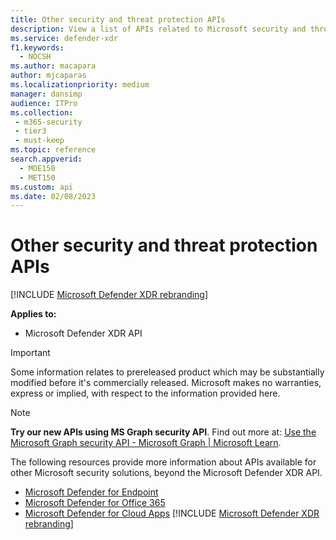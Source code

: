 ```yaml
---
title: Other security and threat protection APIs
description: View a list of APIs related to Microsoft security and threat protection products.
ms.service: defender-xdr
f1.keywords: 
  - NOCSH
ms.author: macapara
author: mjcaparas
ms.localizationpriority: medium
manager: dansimp
audience: ITPro
ms.collection: 
 - m365-security
 - tier3
 - must-keep
ms.topic: reference
search.appverid: 
  - MOE150
  - MET150
ms.custom: api
ms.date: 02/08/2023
---
```


# Other security and threat protection APIs

[!INCLUDE [Microsoft Defender XDR rebranding](../includes/microsoft-defender.md)]

**Applies to:**

- Microsoft Defender XDR API

> [!IMPORTANT]
> Some information relates to prereleased product which may be substantially modified before it's commercially released. Microsoft makes no warranties, express or implied, with respect to the information provided here.

> [!NOTE]
> **Try our new APIs using MS Graph security API**. Find out more at: [Use the Microsoft Graph security API - Microsoft Graph | Microsoft Learn](/graph/api/resources/security-api-overview).

The following resources provide more information about APIs available for other Microsoft security solutions, beyond the Microsoft Defender XDR API.

- [Microsoft Defender for Endpoint](/windows/security/threat-protection/microsoft-defender-atp/apis-intro)
- [Microsoft Defender for Office 365](/office/office-365-management-api/)
- [Microsoft Defender for Cloud Apps](/defender-cloud-apps/api-introduction)
[!INCLUDE [Microsoft Defender XDR rebranding](../includes/defender-m3d-techcommunity.md)]
